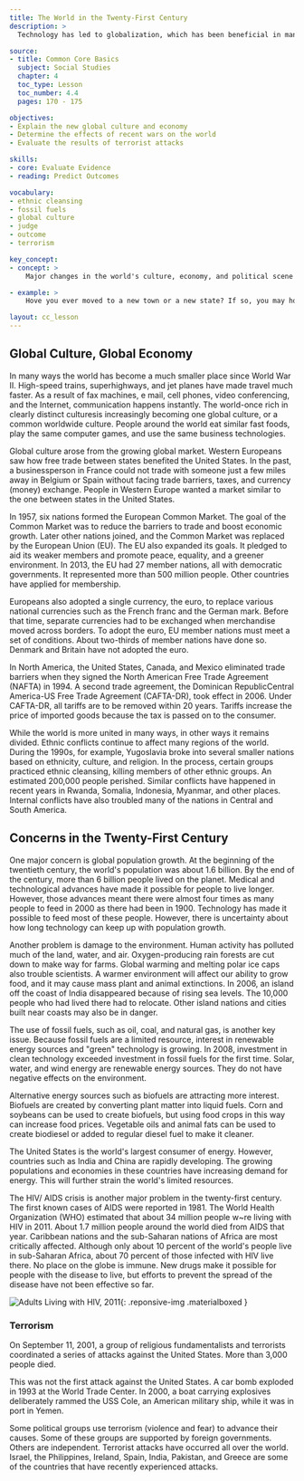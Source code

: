 ```yaml
---
title: The World in the Twenty-First Century
description: >
  Technology has led to globalization, which has been beneficial in many ways to the world's economies. However, the world is challenged by increased population, the overuse of non renewable energy resources, and terrorism.

source:
- title: Common Core Basics
  subject: Social Studies
  chapter: 4
  toc_type: Lesson
  toc_number: 4.4
  pages: 170 - 175

objectives:
- Explain the new global culture and economy
- Determine the effects of recent wars on the world
- Evaluate the results of terrorist attacks

skills:
- core: Evaluate Evidence
- reading: Predict Outcomes

vocabulary:
- ethnic cleansing
- fossil fuels
- global culture
- judge
- outcome
- terrorism

key_concept:
- concept: >
    Major changes in the world's culture, economy, and political scene are shaping the twenty-first century.

- example: >
    Hove you ever moved to a new town or a new state? If so, you may hove felt disoriented as you tried to find your way around.<br /><br />Life in the twenty-first century hos changed so drastically that some people feel they are living in new place. The effects of a more global culture and economy as well as the results of terrorism hove changed the world.

layout: cc_lesson
---
```

## Global Culture, Global Economy

In many ways the world has become a much smaller place since World War II. High-speed trains, superhighways, and jet planes have made travel much faster. As a result of fax machines, e mail, cell phones, video conferencing, and the Internet, communication happens instantly. The world-once rich in clearly distinct culturesis increasingly becoming one global culture, or a common worldwide culture. People around the world eat similar fast foods, play the same computer games, and use the same business technologies.

Global culture arose from the growing global market. Western Europeans saw how free trade between states benefited the United States. In the past, a businessperson in France could not trade with someone just a few miles away in Belgium or Spain without facing trade barriers, taxes, and currency (money) exchange. People in Western Europe wanted a market similar to the one between states in the United States.

In 1957, six nations formed the European Common Market. The goal of the Common Market was to reduce the barriers to trade and boost economic growth. Later other nations joined, and the Common Market was replaced by the European Union (EU). The EU also expanded its goals. It pledged to aid its weaker members and promote peace, equality, and a greener environment. In 2013, the EU had 27 member nations, all with democratic governments. It represented more than 500 million people. Other countries have applied for membership.

Europeans also adopted a single currency, the euro, to replace various national currencies such as the French franc and the German mark. Before that time, separate currencies had to be exchanged when merchandise moved across borders. To adopt the euro, EU member nations must meet a set of conditions. About two-thirds of member nations have done so. Denmark and Britain have not adopted the euro.

In North America, the United States, Canada, and Mexico eliminated trade barriers when they signed the North American Free Trade Agreement (NAFTA) in 1994. A second trade agreement, the Dominican RepublicCentral America-US Free Trade Agreement (CAFTA-DR), took effect in 2006. Under CAFTA-DR, all tariffs are to be removed within 20 years. Tariffs increase the price of imported goods because the tax is passed on to the consumer.

While the world is more united in many ways, in other ways it remains divided. Ethnic conflicts continue to affect many regions of the world. During the 1990s, for example, Yugoslavia broke into several smaller nations based on ethnicity, culture, and religion. In the process, certain groups practiced ethnic cleansing, killing members of other ethnic groups. An estimated 200,000 people perished. Similar conflicts have happened in recent years in Rwanda, Somalia, Indonesia, Myanmar, and other places. Internal conflicts have also troubled many of the nations in Central and South America.

## Concerns in the Twenty-First Century

One major concern is global population growth. At the beginning of the twentieth century, the world's population was about 1.6 billion. By the end of the century, more than 6 billion people lived on the planet. Medical and technological advances have made it possible for people to live longer. However, those advances meant there were almost four times as many people to feed in 2000 as there had been in 1900. Technology has made it possible to feed most of these people. However, there is uncertainty about how long technology can keep up with population growth.

Another problem is damage to the environment. Human activity has polluted much of the land, water, and air. Oxygen-producing rain forests are cut down to make way for farms. Global warming and melting polar ice caps also trouble scientists. A warmer environment will affect our ability to grow food, and it may cause mass plant and animal extinctions. In 2006, an island off the coast of India disappeared because of rising sea levels. The 10,000 people who had lived there had to relocate. Other island nations and cities built near coasts may also be in danger.

The use of fossil fuels, such as oil, coal, and natural gas, is another key issue. Because fossil fuels are a limited resource, interest in renewable energy sources and "green" technology is growing. In 2008, investment in clean technology exceeded investment in fossil fuels for the first time. Solar, water, and wind energy are renewable energy sources. They do not have negative effects on the environment.

Alternative energy sources such as biofuels are attracting more interest. Biofuels are created by converting plant matter into liquid fuels. Corn and soybeans can be used to create biofuels, but using food crops in this way can increase food prices. Vegetable oils and animal fats can be used to create biodiesel or added to regular diesel fuel to make it cleaner.

The United States is the world's largest consumer of energy. However, countries such as India and China are rapidly developing. The growing populations and economies in these countries have increasing demand for energy. This will further strain the world's limited resources.

The HIV/ AIDS crisis is another major problem in the twenty-first century. The first known cases of AIDS were reported in 1981. The World Health Organization (WHO) estimated that about 34 million people w~re living with HIV in 2011. About 1.7 million people around the world died from AIDS that year. Caribbean nations and the sub-Saharan nations of Africa are most critically affected. Although only about 10 percent of the world's people live in sub-Saharan Africa, about 70 percent of those infected with HIV live there. No place on the globe is immune. New drugs make it possible for people with the disease to live, but efforts to prevent the spread of the disease have not been effective so far.

![Adults Living with HIV, 2011](-hiv-2011.png){: .reponsive-img .materialboxed }

### Terrorism

On September 11, 2001, a group of religious fundamentalists and terrorists coordinated a series of attacks against the United States. More than 3,000 people died.

This was not the first attack against the United States. A car bomb exploded in 1993 at the World Trade Center. In 2000, a boat carrying explosives deliberately rammed the USS Cole, an American military ship, while it was in port in Yemen.

Some political groups use terrorism (violence and fear) to advance their causes. Some of these groups are supported by foreign governments. Others are independent. Terrorist attacks have occurred all over the world. Israel, the Philippines, Ireland, Spain, India, Pakistan, and Greece are some of the countries that have recently experienced attacks.